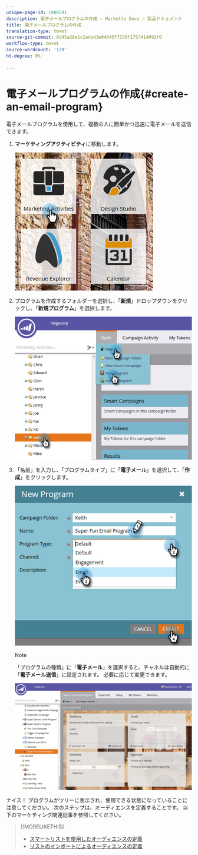 ```yaml
---
unique-page-id: 1900591
description: 電子メールプログラムの作成 — Marketto Docs — 製品ドキュメント
title: 電子メールプログラムの作成
translation-type: tm+mt
source-git-commit: 8d45a28e1c2adad3e04645f7150f1757414092f0
workflow-type: tm+mt
source-wordcount: '129'
ht-degree: 0%

---
```



# 電子メールプログラムの作成{#create-an-email-program}

電子メールプログラムを使用して、複数の人に簡単かつ迅速に電子メールを送信できます。

1. **マーケティングアクティビティ**&#x200B;に移動します。

   ![](assets/one.png)

1. プログラムを作成するフォルダーを選択し、「**新規**」ドロップダウンをクリックし、「**新規プログラム**」を選択します。

   ![](assets/two.png)

1. 「名前」を入力し、「プログラムタイプ」に「**電子メール**」を選択して、「**作成**」をクリックします。

   ![](assets/three.png)

   >[!NOTE]
   >
   >「プログラムの種類」に「**電子メール**」を選択すると、チャネルは自動的に「**電子メール送信**」に設定されます。 必要に応じて変更できます。

   ![](assets/four.png)

ナイス！ プログラムがツリーに表示され、使用できる状態になっていることに注意してください。 次のステップは、オーディエンスを定義することです。 以下のマーケティング関連記事を参照してください。

>[!MORELIKETHIS]
>
>* [スマートリストを使用したオーディエンスの定義](/help/marketo/product-docs/email-marketing/email-programs/managing-people-in-email-programs/define-an-audience-with-a-smart-list.md)
>* [リストのインポートによるオーディエンスの定義](/help/marketo/product-docs/email-marketing/email-programs/managing-people-in-email-programs/define-an-audience-by-importing-a-list.md)

